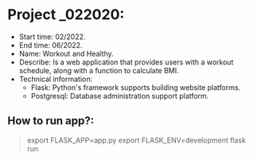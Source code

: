 # Project _022020:
 - Start time: 02/2022.
 - End time: 06/2022.
 - Name: Workout and Healthy.
 - Describe: Is a web application that provides users with a workout schedule, along with a function to calculate BMI.
 - Technical information: 
    - Flask: Python's framework supports building website platforms.
    - Postgresql: Database administration support platform.
## How to run app?:
 > export FLASK_APP=app.py
 > export FLASK_ENV=development
 > flask run